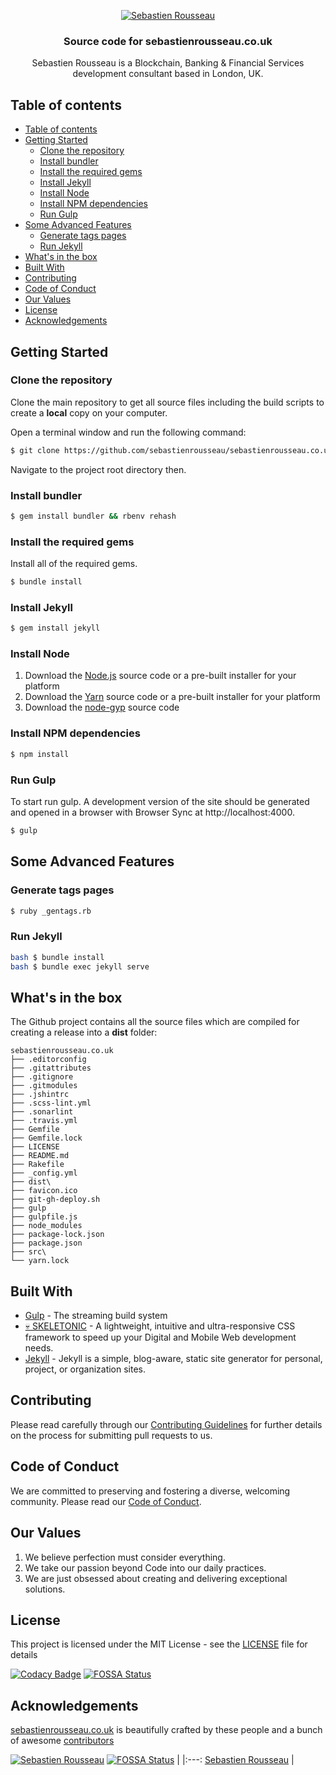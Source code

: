 <p align="center">
	<a href="https://sebastienrousseau.co.uk">
		<img src="https://sebastienrousseau.co.uk/assets/images/SebastienRousseau-320.jpg" alt="Sebastien Rousseau"  />
	</a>  
</p>

<h3 align="center">Source code for sebastienrousseau.co.uk</h3>

<p align="center">Sebastien Rousseau is a Blockchain, Banking &amp; Financial Services development consultant based in London, UK.</p>

## Table of contents

- [Table of contents](#table-of-contents)
- [Getting Started](#getting-started)
  - [Clone the repository](#clone-the-repository)
  - [Install bundler](#install-bundler)
  - [Install the required gems](#install-the-required-gems)
  - [Install Jekyll](#install-jekyll)
  - [Install Node](#install-node)
  - [Install NPM dependencies](#install-npm-dependencies)
  - [Run Gulp](#run-gulp)
- [Some Advanced Features](#some-advanced-features)
  - [Generate tags pages](#generate-tags-pages)
  - [Run Jekyll](#run-jekyll)
- [What's in the box](#whats-in-the-box)
- [Built With](#built-with)
- [Contributing](#contributing)
- [Code of Conduct](#code-of-conduct)
- [Our Values](#our-values)
- [License](#license)
- [Acknowledgements](#acknowledgements)

## Getting Started
### Clone the repository
Clone the main repository to get all source files including the build scripts to create a **local** copy on your computer.

Open a terminal window and run the following command:

```bash
$ git clone https://github.com/sebastienrousseau/sebastienrousseau.co.uk
```

Navigate to the project root directory then.

### Install bundler
```bash
$ gem install bundler && rbenv rehash
```
### Install the required gems
Install all of the required gems.

```bash
$ bundle install
```
### Install Jekyll
```bash
$ gem install jekyll
```
### Install Node
1. Download the [Node.js](https://nodejs.org/en/download/) source code or a pre-built installer for your platform
1. Download the [Yarn](https://yarnpkg.com/en/docs/install) source code or a pre-built installer for your platform
1. Download the [node-gyp](https://github.com/nodejs/node-gyp#installation) source code
### Install NPM dependencies
```bash
$ npm install
```
### Run Gulp
To start run gulp. A development version of the site should be generated and opened in a browser with Browser Sync at http://localhost:4000.
```bash
$ gulp
```
## Some Advanced Features

### Generate tags pages
```bash
$ ruby _gentags.rb
```
### Run Jekyll
```bash
bash $ bundle install
bash $ bundle exec jekyll serve
```
## What's in the box

The Github project contains all the source files which are compiled for creating a release into a **dist** folder:

```
sebastienrousseau.co.uk
├── .editorconfig
├── .gitattributes
├── .gitignore
├── .gitmodules
├── .jshintrc
├── .scss-lint.yml
├── .sonarlint
├── .travis.yml
├── Gemfile
├── Gemfile.lock
├── LICENSE
├── README.md
├── Rakefile
├── _config.yml
├── dist\
├── favicon.ico
├── git-gh-deploy.sh
├── gulp
├── gulpfile.js
├── node_modules
├── package-lock.json
├── package.json
├── src\
└── yarn.lock
```


## Built With
-   [Gulp](https://gulpjs.com/) - The streaming build system
-   [💀 SKELETONIC](https://github.com/sebastienrousseau/skeletonic/) - A lightweight, intuitive and ultra-responsive CSS framework to speed up your Digital and Mobile Web development needs.
-   [Jekyll](https://jekyllrb.com) - Jekyll is a simple, blog-aware, static site generator for personal, project, or organization sites.

## Contributing

Please read carefully through our [Contributing Guidelines](https://github.com/sebastienrousseau/sebastienrousseau/blob/master/CONTRIBUTING.md) for further details on the process for submitting pull requests to us.

## Code of Conduct
We are committed to preserving and fostering a diverse, welcoming community. Please read our [Code of Conduct](https://github.com/sebastienrousseau/sebastienrousseau/blob/master/CODE_OF_CONDUCT.md).

## Our Values
1.  We believe perfection must consider everything.
2.  We take our passion beyond Code into our daily practices.
3.  We are just obsessed about creating and delivering exceptional solutions.

## License

This project is licensed under the MIT License - see the [LICENSE](https://github.com/sebastienrousseau/skeletonic/blob/master/LICENSE) file for details


[![Codacy Badge](https://api.codacy.com/project/badge/Grade/975157e2570d4ae696f3518563c71489)](https://app.codacy.com/gh/sebastienrousseau/sebastienrousseau.co.uk?utm_source=github.com&utm_medium=referral&utm_content=sebastienrousseau/sebastienrousseau.co.uk&utm_campaign=Badge_Grade_Settings)
[![FOSSA Status](https://app.fossa.com/api/projects/git%2Bgithub.com%2Fsebastienrousseau%2Fsebastienrousseau.co.uk.svg?type=large)](https://app.fossa.com/projects/git%2Bgithub.com%2Fsebastienrousseau%2Fsebastienrousseau.co.uk?ref=badge_large)

## Acknowledgements

[sebastienrousseau.co.uk](https://sebastienrousseau.co.uk) is beautifully crafted by these people and a bunch of awesome [contributors](https://github.com/sebastienrousseau/sebastienrousseau.co.uk/graphs/contributors)

[![Sebastien Rousseau](https://avatars0.githubusercontent.com/u/1394998?s=117)](https://sebastienrousseau.co.uk) [![FOSSA Status](https://app.fossa.com/api/projects/git%2Bgithub.com%2Fsebastienrousseau%2Fsebastienrousseau.co.uk.svg?type=shield)](https://app.fossa.com/projects/git%2Bgithub.com%2Fsebastienrousseau%2Fsebastienrousseau.co.uk?ref=badge_shield)
|
|:---:
[Sebastien Rousseau](https://github.com/sebastienrousseau) |